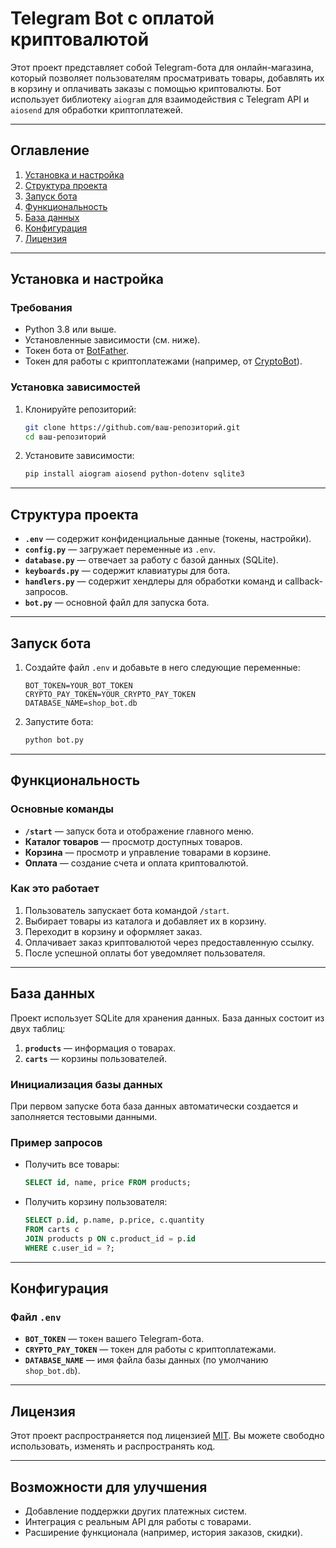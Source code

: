 # Telegram Bot с оплатой криптовалютой

Этот проект представляет собой Telegram-бота для онлайн-магазина, который позволяет пользователям просматривать товары, добавлять их в корзину и оплачивать заказы с помощью криптовалюты. Бот использует библиотеку `aiogram` для взаимодействия с Telegram API и `aiosend` для обработки криптоплатежей.

---

## Оглавление
1. [Установка и настройка](#установка-и-настройка)
2. [Структура проекта](#структура-проекта)
3. [Запуск бота](#запуск-бота)
4. [Функциональность](#функциональность)
5. [База данных](#база-данных)
6. [Конфигурация](#конфигурация)
7. [Лицензия](#лицензия)

---

## Установка и настройка

### Требования
- Python 3.8 или выше.
- Установленные зависимости (см. ниже).
- Токен бота от [BotFather](https://core.telegram.org/bots#botfather).
- Токен для работы с криптоплатежами (например, от [CryptoBot](https://t.me/CryptoBot)).

### Установка зависимостей
1. Клонируйте репозиторий:
   ```bash
   git clone https://github.com/ваш-репозиторий.git
   cd ваш-репозиторий
   ```
2. Установите зависимости:
   ```bash
   pip install aiogram aiosend python-dotenv sqlite3
   ```

---

## Структура проекта

- **`.env`** — содержит конфиденциальные данные (токены, настройки).
- **`config.py`** — загружает переменные из `.env`.
- **`database.py`** — отвечает за работу с базой данных (SQLite).
- **`keyboards.py`** — содержит клавиатуры для бота.
- **`handlers.py`** — содержит хендлеры для обработки команд и callback-запросов.
- **`bot.py`** — основной файл для запуска бота.

---

## Запуск бота

1. Создайте файл `.env` и добавьте в него следующие переменные:
   ```plaintext
   BOT_TOKEN=YOUR_BOT_TOKEN
   CRYPTO_PAY_TOKEN=YOUR_CRYPTO_PAY_TOKEN
   DATABASE_NAME=shop_bot.db
   ```

2. Запустите бота:
   ```bash
   python bot.py
   ```

---

## Функциональность

### Основные команды
- **`/start`** — запуск бота и отображение главного меню.
- **Каталог товаров** — просмотр доступных товаров.
- **Корзина** — просмотр и управление товарами в корзине.
- **Оплата** — создание счета и оплата криптовалютой.

### Как это работает
1. Пользователь запускает бота командой `/start`.
2. Выбирает товары из каталога и добавляет их в корзину.
3. Переходит в корзину и оформляет заказ.
4. Оплачивает заказ криптовалютой через предоставленную ссылку.
5. После успешной оплаты бот уведомляет пользователя.

---

## База данных

Проект использует SQLite для хранения данных. База данных состоит из двух таблиц:
1. **`products`** — информация о товарах.
2. **`carts`** — корзины пользователей.

### Инициализация базы данных
При первом запуске бота база данных автоматически создается и заполняется тестовыми данными.

### Пример запросов
- Получить все товары:
  ```sql
  SELECT id, name, price FROM products;
  ```
- Получить корзину пользователя:
  ```sql
  SELECT p.id, p.name, p.price, c.quantity
  FROM carts c
  JOIN products p ON c.product_id = p.id
  WHERE c.user_id = ?;
  ```

---

## Конфигурация

### Файл `.env`
- **`BOT_TOKEN`** — токен вашего Telegram-бота.
- **`CRYPTO_PAY_TOKEN`** — токен для работы с криптоплатежами.
- **`DATABASE_NAME`** — имя файла базы данных (по умолчанию `shop_bot.db`).

---

## Лицензия

Этот проект распространяется под лицензией [MIT](https://choosealicense.com/licenses/mit/). Вы можете свободно использовать, изменять и распространять код.

---

## Возможности для улучшения
- Добавление поддержки других платежных систем.
- Интеграция с реальным API для работы с товарами.
- Расширение функционала (например, история заказов, скидки).
